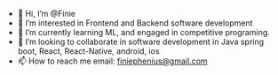 - 👋 Hi, I’m @Finie
- 👀 I’m interested in Frontend and Backend software development
- 🌱 I’m currently learning ML, and engaged in competitive programing.
- 💞️ I’m looking to collaborate in software development in Java spring boot, React, React-Native, android, ios 
- 📫 How to reach me email: finiephenius@gmail.com

<!---
Finie/Finie is a ✨ special ✨ repository because its `README.md` (this file) appears on your GitHub profile.
You can click the Preview link to take a look at your changes.
--->
